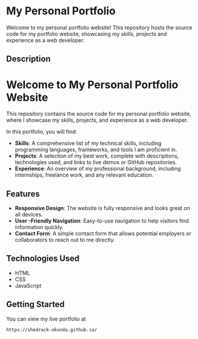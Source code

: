 # My Personal Portfolio

Welcome to my personal portfolio website!
This repository hosts the source code for my portfolio website, showcasing my skills, projects and experience as a web developer.

## Description

# Welcome to My Personal Portfolio Website

This repository contains the source code for my personal portfolio website, where I showcase my skills, projects, and experience as a web developer.

In this portfolio, you will find:

- **Skills**: A comprehensive list of my technical skills, including programming languages, frameworks, and tools I am proficient in.
- **Projects**: A selection of my best work, complete with descriptions, technologies used, and links to live demos or GitHub repositories.
- **Experience**: An overview of my professional background, including internships, freelance work, and any relevant education.

## Features

- **Responsive Design**: The website is fully responsive and looks great on all devices.
- **User -Friendly Navigation**: Easy-to-use navigation to help visitors find information quickly.
- **Contact Form**: A simple contact form that allows potential employers or collaborators to reach out to me directly.

## Technologies Used

- HTML
- CSS
- JavaScript

## Getting Started

You can view my live portfolio at

```bash
https://shedrack-okunda.github.io/
```
